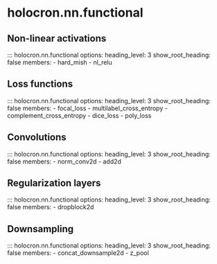# holocron.nn.functional

## Non-linear activations

::: holocron.nn.functional
    options:
        heading_level: 3
        show_root_heading: false
        members:
            - hard_mish
            - nl_relu

## Loss functions

::: holocron.nn.functional
    options:
        heading_level: 3
        show_root_heading: false
        members:
            - focal_loss
            - multilabel_cross_entropy
            - complement_cross_entropy
            - dice_loss
            - poly_loss

## Convolutions

::: holocron.nn.functional
    options:
        heading_level: 3
        show_root_heading: false
        members:
            - norm_conv2d
            - add2d

## Regularization layers

::: holocron.nn.functional
    options:
        heading_level: 3
        show_root_heading: false
        members:
            - dropblock2d

## Downsampling

::: holocron.nn.functional
    options:
        heading_level: 3
        show_root_heading: false
        members:
            - concat_downsample2d
            - z_pool
